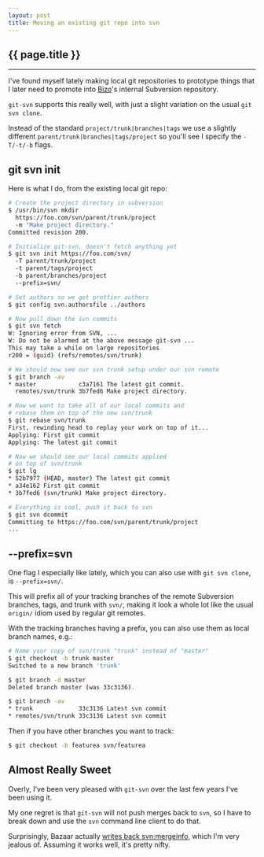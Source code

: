 ```yaml
---
layout: post
title: Moving an existing git repo into svn
---
```


<h2>{{ page.title }}</h2>

---

I've found myself lately making local git repositories to prototype things that I later need to promote into [Bizo](http://www.bizo.com)'s internal Subversion repository.

`git-svn` supports this really well, with just a slight variation on the usual `git svn clone`.

Instead of the standard `project/trunk|branches|tags` we use a slightly different `parent/trunk|branches|tags/project` so you'll see I specify the `-T/-t/-b` flags.

git svn init
------------

Here is what I do, from the existing local git repo:

```bash
# Create the project directory in subversion
$ /usr/bin/svn mkdir
  https://foo.com/svn/parent/trunk/project
  -m "Make project directory."
Committed revision 200.

# Initialize git-svn, doesn't fetch anything yet
$ git svn init https://foo.com/svn/
  -T parent/trunk/project
  -t parent/tags/project
  -b parent/branches/project
  --prefix=svn/

# Set authors so we get prettier authors
$ git config svn.authorsfile ../authors

# Now pull down the svn commits
$ git svn fetch
W: Ignoring error from SVN, ...
W: Do not be alarmed at the above message git-svn ...
This may take a while on large repositories
r200 = (guid) (refs/remotes/svn/trunk)

# We should now see our svn trunk setup under our svn remote
$ git branch -av
* master            c3a7161 The latest git commit.
  remotes/svn/trunk 3b7fed6 Make project directory.

# Now we want to take all of our local commits and 
# rebase them on top of the new svn/trunk
$ git rebase svn/trunk
First, rewinding head to replay your work on top of it...
Applying: First git commit
Applying: The latest git commit

# Now we should see our local commits applied
# on top of svn/trunk
$ git lg
* 52b7977 (HEAD, master) The latest git commit
* a34e162 First git commit
* 3b7fed6 (svn/trunk) Make project directory.

# Everything is cool, push it back to svn
$ git svn dcommit
Committing to https://foo.com/svn/parent/trunk/project
...
```

--prefix=svn
------------

One flag I especially like lately, which you can also use with `git svn clone`, is `--prefix=svn/`.

This will prefix all of your tracking branches of the remote Subversion branches, tags, and trunk with `svn/`, making it look a whole lot like the usual `origin/` idiom used by regular git remotes.

With the tracking branches having a prefix, you can also use them as local branch names, e.g.:

```bash
# Name your copy of svn/trunk "trunk" instead of "master"
$ git checkout -b trunk master
Switched to a new branch 'trunk'

$ git branch -d master
Deleted branch master (was 33c3136).

$ git branch -av
* trunk             33c3136 Latest svn commit
* remotes/svn/trunk 33c3136 Latest svn commit
```

Then if you have other branches you want to track:

```bash
$ git checkout -b featurea svn/featurea
```

Almost Really Sweet
-------------------

Overly, I've been very pleased with `git-svn` over the last few years I've been using it.

My one regret is that `git-svn` will not push merges back to `svn`, so I have to break down and use the `svn` command line client to do that.

Surprisingly, Bazaar actually [writes back svn:mergeinfo](http://wiki.bazaar.canonical.com/BzrForeignBranches/Subversion), which I'm very jealous of. Assuming it works well, it's pretty nifty.

